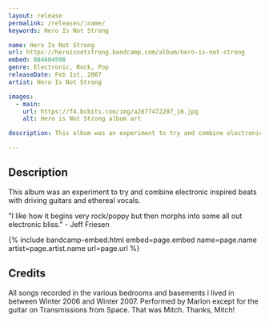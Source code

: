 ```yaml
---
layout: release
permalink: /releases/:name/
keywords: Hero Is Not Strong

name: Hero Is Not Strong
url: https://heroisnotstrong.bandcamp.com/album/hero-is-not-strong
embed: 884604598
genre: Electronic, Rock, Pop
releaseDate: Feb 1st, 2007
artist: Hero Is Not Strong

images:
  - main:
    url: https://f4.bcbits.com/img/a2677472207_16.jpg
    alt: Hero is Not Strong album art

description: This album was an experiment to try and combine electronic inspired beats with driving guitars and ethereal vocals.

---
```


## Description

<p>This album was an experiment to try and combine electronic inspired beats with driving guitars and ethereal vocals.</p>

<p>"I like how it begins very rock/poppy but then morphs into some all out electronic bliss." - Jeff Friesen</p>

{% include bandcamp-embed.html
  embed=page.embed
  name=page.name
  artist=page.artist.name
  url=page.url
%}

## Credits

<p>All songs recorded in the various bedrooms and basements i lived in between Winter 2006 and Winter 2007. Performed by Marlon except for the guitar on Transmissions from Space. That was Mitch. Thanks, Mitch!</p>
